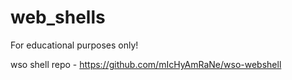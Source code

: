 # web_shells
For educational purposes only!

wso shell repo - https://github.com/mIcHyAmRaNe/wso-webshell
